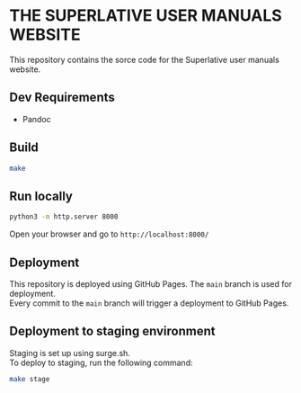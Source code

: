 THE SUPERLATIVE USER MANUALS WEBSITE
====================================

This repository contains the sorce code for the Superlative user manuals website.


## Dev Requirements

- Pandoc


## Build

```bash
make
```


## Run locally

```bash
python3 -m http.server 8000
```

Open your browser and go to `http://localhost:8000/`


## Deployment

This repository is deployed using GitHub Pages. The `main` branch is used for deployment.  
Every commit to the `main` branch will trigger a deployment to GitHub Pages.

## Deployment to staging environment

Staging is set up using surge.sh.  
To deploy to staging, run the following command:

```bash
make stage
```
